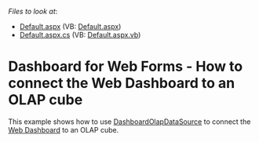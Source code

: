 <!-- default file list -->
*Files to look at*:

* [Default.aspx](./CS/WebDesignerOlapDataSource/Default.aspx) (VB: [Default.aspx](./VB/WebDesignerOlapDataSource/Default.aspx))
* [Default.aspx.cs](./CS/WebDesignerOlapDataSource/Default.aspx.cs) (VB: [Default.aspx.vb](./VB/WebDesignerOlapDataSource/Default.aspx.vb))
<!-- default file list end -->
# Dashboard for Web Forms - How to connect the Web Dashboard to an OLAP cube


This example shows how to use <a href="https://documentation.devexpress.com/#Dashboard/clsDevExpressDashboardCommonDashboardOlapDataSourcetopic">DashboardOlapDataSource</a> to connect the <a href="https://documentation.devexpress.com/#Dashboard/CustomDocument115955">Web Dashboard</a> to an OLAP cube.

<br/>


